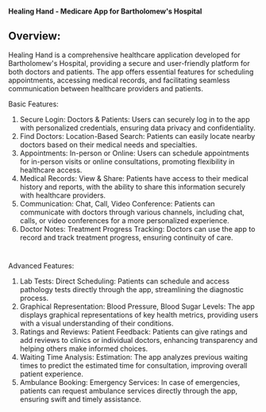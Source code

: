 #### Healing Hand - Medicare App for Bartholomew's Hospital

## Overview:

Healing Hand is a comprehensive healthcare application developed for Bartholomew's Hospital, providing a secure and user-friendly platform for both doctors and patients. The app offers essential features for scheduling appointments, accessing medical records, and facilitating seamless communication between healthcare providers and patients.

Basic Features:
1. Secure Login:
Doctors & Patients: Users can securely log in to the app with personalized credentials, ensuring data privacy and confidentiality.
2. Find Doctors:
Location-Based Search: Patients can easily locate nearby doctors based on their medical needs and specialties.
3. Appointments:
In-person or Online: Users can schedule appointments for in-person visits or online consultations, promoting flexibility in healthcare access.
4. Medical Records:
View & Share: Patients have access to their medical history and reports, with the ability to share this information securely with healthcare providers.
5. Communication:
Chat, Call, Video Conference: Patients can communicate with doctors through various channels, including chat, calls, or video conferences for a more personalized experience.
6. Doctor Notes:
Treatment Progress Tracking: Doctors can use the app to record and track treatment progress, ensuring continuity of care.
# 

Advanced Features:
1. Lab Tests:
Direct Scheduling: Patients can schedule and access pathology tests directly through the app, streamlining the diagnostic process.
2. Graphical Representation:
Blood Pressure, Blood Sugar Levels: The app displays graphical representations of key health metrics, providing users with a visual understanding of their conditions.
3. Ratings and Reviews:
Patient Feedback: Patients can give ratings and add reviews to clinics or individual doctors, enhancing transparency and helping others make informed choices.
4. Waiting Time Analysis:
Estimation: The app analyzes previous waiting times to predict the estimated time for consultation, improving overall patient experience.
5. Ambulance Booking:
Emergency Services: In case of emergencies, patients can request ambulance services directly through the app, ensuring swift and timely assistance.